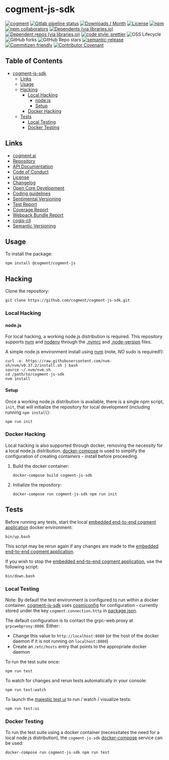 # cogment-js-sdk

[![cogment](https://img.shields.io/badge/cogment-brightgreen.svg)][repo]
[![Gitlab pipeline status](https://gitlab.com/ai-r/cogment-js-sdk/badges/main/pipeline.svg?private_token=-PxNqY8axtUuGoys4tGj)][repo]
[![Downloads / Month](https://img.shields.io/npm/dm/@cogment/cogment-js-sdk)][npm-cogment]
[![License](https://img.shields.io/npm/l/@cogment/cogment-js-sdk)][license]
[![npm](https://img.shields.io/npm/v/@cogment/cogment-js-sdk)][npm-cogment]
[![npm collaborators](https://img.shields.io/npm/collaborators/@cogment/cogment-js-sdk)][npm-cogment]
[![Dependents (via libraries.io)](https://img.shields.io/librariesio/dependents/npm/@cogment/cogment-js-sdk)][npm-cogment]
[![Dependent repos (via libraries.io)](https://img.shields.io/librariesio/dependent-repos/npm/@cogment/cogment-js-sdk)][npm-cogment]
[![code style: prettier](https://img.shields.io/badge/code_style-prettier-ff69b4.svg)](https://github.com/prettier/prettier)
![OSS Lifecycle](https://img.shields.io/osslifecycle/cogment/cogment-js-sdk)
![GitHub forks](https://img.shields.io/github/forks/cogment/cogment-js-sdk?style=social)
![GitHub Repo stars](https://img.shields.io/github/stars/cogment/cogment-js-sdk?style=social)
[![semantic-release](https://img.shields.io/badge/%20%20%F0%9F%93%A6%F0%9F%9A%80-semantic--release-e10079.svg)](https://github.com/semantic-release/semantic-release)
[![Commitizen friendly](https://img.shields.io/badge/commitizen-friendly-brightgreen.svg)](http://commitizen.github.io/cz-cli/)
[![Contributor Covenant](https://img.shields.io/badge/Contributor%20Covenant-v2.0%20adopted-ff69b4.svg)][code-of-conduct]

<!-- prettier-ignore-start -->
[TOC]: #

## Table of Contents
- [cogment-js-sdk](#cogment-js-sdk)
  - [Links](#links)
  - [Usage](#usage)
  - [Hacking](#hacking)
    - [Local Hacking](#local-hacking)
      - [node.js](#nodejs)
      - [Setup](#setup)
    - [Docker Hacking](#docker-hacking)
  - [Tests](#tests)
    - [Local Testing](#local-testing)
    - [Docker Testing](#docker-testing)

<!-- prettier-ignore-end -->

## Links

- [cogment.ai]
- [Repository][repo]
- [API Documentation][api-docs]
- [Code of Conduct][code-of-conduct]
- [License][license]
- [Changelog][changelog]
- [Open Core Development][opencore-development]
- [Coding guidelines][codeguidelines]
- [Sentimental Versioning][sentimental-versioning]
- [Test Report][tests]
- [Coverage Report][coverage]
- [Webpack Bundle Report][webpack]
- [cogjs-cli][cogjs-cli]
- [Semantic Versioning][semver.org]

## Usage

To install the package:

```shell script
npm install @cogment/cogment-js
```

## Hacking

Clone the repository:

```shell script
git clone https://github.com/cogment/cogment-js-sdk.git
```

### Local Hacking

#### node.js

For local hacking, a working node.js distribution is required. This
repository supports [nvm] and [nodenv] through the [.nvmrc](.nvmrc) and
[.node-version](.node-version) files.

A simple node.js environment install using [nvm] (note, _NO_ sudo is
required!):

```shell script
curl -o- https://raw.githubusercontent.com/nvm-sh/nvm/v0.37.2/install.sh | bash
source ~/.nvm/nvm.sh
cd /path/to/cogment-js-sdk
nvm install
```

#### Setup

Once a working node.js distribution is available, there is a single npm
script, `init`, that will initialize the repository for local
development (including running `npm install`):

```shell script
npm run init
```

### Docker Hacking

Local hacking is also supported through docker, removing the necessity
for a local node.js distribution. [docker-compose] is used to simplify
the configuration of creating containers - install before proceeding.

1. Build the docker container:
   ```shell script
   docker-compose build cogment-js-sdk
   ```
2. Initialize the repository:
   ```shell script
   docker-compose run cogment-js-sdk npm run init
   ```

## Tests

Before running any tests, start the local [embedded end-to-end cogment
application][cogment-app] docker environment:

```shell script
bin/up.bash
```

This script may be rerun again if any changes are made to the [embedded
end-to-end cogment application][cogment-app].

If you wish to stop the [embedded end-to-end cogment
application][cogment-app], use the following script:

```shell script
bin/down.bash
```

### Local Testing

Note: By default the test environment is configured to run within a
docker container. [cogment-js-sdk][repo] uses [cosmiconfig] for
configuration - currently stored under the key `cogment.connection.http`
in [package.json].

The default configuration is to contact the grpc-web proxy at
`grpcwebproxy:8080`. Either:

- Change this value to `http://localhost:8080` (or the host of the
  docker daemon if it is not running on `localhost:8080`)
- Create an `/etc/hosts` entry that points to the appropriate docker
  daemon

To run the test suite once:

```shell script
npm run test
```

To watch for changes and rerun tests automatically in your console:

```shell script
npm run test:watch
```

To launch the [majestic test ui][majestic] to run / watch / visualize
tests:

```shell script
npm run test:ui
```

### Docker Testing

To run the test suite using a docker container (necessitates the need
for a local node.js distribution), the `cogment-js-sdk`
[docker-compose][docker-compose] service can be used:

```shell script
docker-compose run cogment-js-sdk npm run test
```

[api-docs]: https://ai-r.gitlab.io/cogment-js-sdk 'api-docs'
[changelog]: CHANGELOG.md 'changelog'
[code-of-conduct]: CODE_OF_CONDUCT.md
[codeguidelines]: docs/codeguidelines.md
[cogjs-cli]: ./cli
[cogment-app]: __tests__/end-to-end/cogment-app 'cogment-app'
[cogment.ai]: https://cogment.ai 'cogment.ai'
[cosmiconfig]: https://www.npmjs.com/package/cosmiconfig 'cosmiconfig'
[coverage]: https://ai-r.gitlab.io/cogment-js-sdk/coverage/lcov-report 'coverage report'
[docker-compose]: https://docs.docker.com/compose/ 'docker-compose'
[license]: LICENSE.md 'license'
[majestic]: https://github.com/Raathigesh/majestic 'majestic'
[nodenv]: https://github.com/nodenv/nodenv 'nodenv'
[npm-cogment]: https://www.npmjs.com/package/cogment 'npm-cogment'
[nvm]: https://github.com/nvm-sh/nvm 'nvm'
[opencore-development]: docs/opencore-development.md
[package.json]: package.json 'package.json'
[repo]: https://gitlab.com/ai-r/cogment-js-sdk/ 'Repository'
[sentimental-versioning]: http://sentimentalversioning.org/
[tests]: https://ai-r.gitlab.io/cogment-js-sdk/allure
[webpack]: https://ai-r.gitlab.io/cogment-js-sdk/webpack/cjs
[semver.org]: https://semver.org
